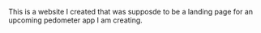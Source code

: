This is a website I created that was supposde to be a landing page for an upcoming pedometer app I am creating.
